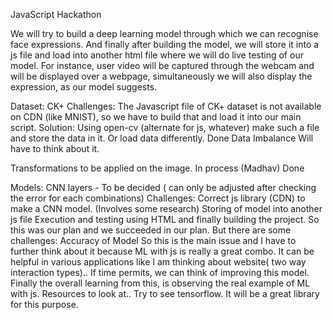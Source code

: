 JavaScript Hackathon


We will try to build a deep learning model through which we can recognise face expressions.
And finally after building the model, we will store it into a js file and load into another html file where we will do live testing of our model. For instance, user video will be captured through the webcam and will be displayed over a webpage, simultaneously we will also display the expression, as our model suggests.

Dataset: CK+
Challenges:
The Javascript file of CK+ dataset is not available on CDN (like MNIST), so we have to build that and load it into our main script.
Solution:
Using open-cv (alternate for js, whatever) make such a file and store the data in it.
Or load data differently.
Done 
Data Imbalance
Will have to think about it.

Transformations to be applied on the image.
In process (Madhav)
Done



Models: CNN layers - To be decided ( can only be adjusted after checking the error for each combinations)
Challenges:
Correct js library (CDN) to make a CNN model. (Involves some research)
Storing of model into another js file
Execution and testing using HTML and finally building the project.
So this was our plan and we succeeded in our plan. But there are some challenges:
Accuracy of Model
So this is the main issue and I have to further think about it because ML with js is really a great combo. It can be helpful in various applications like I am thinking about website( two way interaction types)..
If time permits, we can think of improving this model.
Finally the overall learning from this, is observing the real example of ML with js.
Resources to look at..
Try to see tensorflow. It will be a great library for this purpose.
